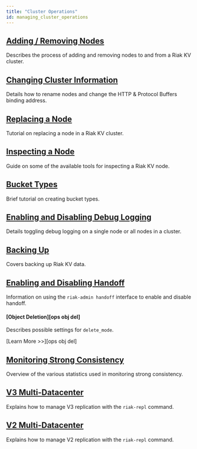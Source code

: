 ```yaml
---
title: "Cluster Operations"
id: managing_cluster_operations
---
```


[ops add remove node]: ./adding-removing-nodes.md

[ops change info]: ./changing-cluster-info.md

[ops replace node]: ./replacing-node.md

[ops inspect node]: ./inspecting-node.md

[ops bucket types]: ./bucket-types.md

[ops log]: ./logging.md

[ops backup]: ./backing-up.md

[ops handoff]: ./handoff.md

[ops strong consistency]: ./strong-consistency.md

[ops v3 mdc]: ./v3-multi-datacenter.md

[ops v2 mdc]: ./v2-multi-datacenter.md

## [Adding / Removing Nodes][ops add remove node]

Describes the process of adding and removing nodes to and from a Riak KV cluster.

## [Changing Cluster Information][ops change info]

Details how to rename nodes and change the HTTP & Protocol Buffers binding address.

## [Replacing a Node][ops replace node]

Tutorial on replacing a node in a Riak KV cluster.

## [Inspecting a Node][ops inspect node]

Guide on some of the available tools for inspecting a Riak KV node.

## [Bucket Types][ops bucket types]

Brief tutorial on creating bucket types.

## [Enabling and Disabling Debug Logging][ops log]

Details toggling debug logging on a single node or all nodes in a cluster.

## [Backing Up][ops backup]

Covers backing up Riak KV data.

## [Enabling and Disabling Handoff][ops handoff]

Information on using the `riak-admin handoff` interface to enable and disable handoff.

#### [Object Deletion][ops obj del]

Describes possible settings for `delete_mode`.

[Learn More >>][ops obj del]

## [Monitoring Strong Consistency][ops strong consistency]

Overview of the various statistics used in monitoring strong consistency.

## [V3 Multi-Datacenter][ops v3 mdc]

Explains how to manage V3 replication with the `riak-repl` command.

## [V2 Multi-Datacenter][ops v2 mdc]

Explains how to manage V2 replication with the `riak-repl` command.
